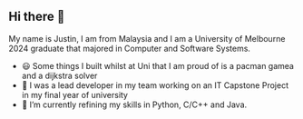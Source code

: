 ## Hi there 👋

My name is Justin, I am from Malaysia and I am a University of Melbourne 2024 graduate that majored in Computer and Software Systems. 

- 😃 Some things I built whilst at Uni that I am proud of is a pacman gamea and a dijkstra solver
- 🤖 I was a lead developer in my team working on an IT Capstone Project in my final year of university
- 🌱 I’m currently refining my skills in Python, C/C++ and Java.

<!--
**jwteow/jwteow** is a ✨ _special_ ✨ repository because its `README.md` (this file) appears on your GitHub profile.

Here are some ideas to get you started:

- 🔭 I’m currently working on ...
- 🌱 I’m currently learning ...
- 👯 I’m looking to collaborate on ...
- 🤔 I’m looking for help with ...
- 💬 Ask me about ...
- 📫 How to reach me: ...
- 😄 Pronouns: ...
- ⚡ Fun fact: ...
-->
